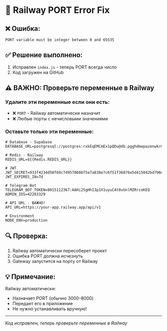 # 🔧 Railway PORT Error Fix

## ❌ Ошибка:
```
PORT variable must be integer between 0 and 65535
```

## ✅ Решение выполнено:
1. Исправлен `index.js` - теперь PORT всегда число
2. Код загружен на GitHub

## ⚠️ ВАЖНО: Проверьте переменные в Railway

### Удалите эти переменные если они есть:
- ❌ `PORT` - Railway автоматически назначит
- ❌ Любые порты с нечисловыми значениями

### Оставьте только эти переменные:
```env
# Database - Supabase
DATABASE_URL=postgresql://postgres:rxkEqEMCmEx1pQDu@db.pgghdmepazenwkrmagvy.supabase.co:5432/postgres

# Redis - Railway
REDIS_URL=${{Redis.REDIS_URL}}

# JWT
JWT_SECRET=933f4234d58f69c74957860bf5a7a838e7c6f51f36876e5d415842bd796d6b5e
JWT_EXPIRES_IN=7d

# Telegram Bot
TELEGRAM_BOT_TOKEN=8015112367:AAHi25gHhI3p1X1uyuCAt8vUnlMZRrcoKEQ
ADMIN_IDS=42283329

# API URL - ВАЖНО!
API_URL=https://your-app.railway.app/api/v1

# Environment
NODE_ENV=production
```

## 🔍 Проверка:
1. Railway автоматически пересоберет проект
2. Ошибка PORT должна исчезнуть
3. Gateway запустится на порту от Railway

## 💡 Примечание:
Railway автоматически:
- Назначает PORT (обычно 3000-8000)
- Передает его в приложение
- Не нужно устанавливать вручную!

---
*Код исправлен, теперь проверьте переменные в Railway*
